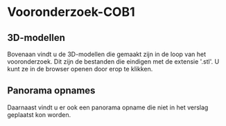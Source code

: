 # Vooronderzoek-COB1
## 3D-modellen
Bovenaan vindt u de 3D-modellen die gemaakt zijn in de loop van het vooronderzoek. Dit zijn de bestanden die eindigen met de extensie '.stl'. U kunt ze in de browser openen door erop te klikken.

## Panorama opnames
Daarnaast vindt u er ook een panorama opname die niet in het verslag geplaatst kon worden.
